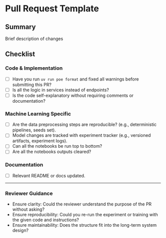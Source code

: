 # Pull Request Template

## Summary

Brief description of changes

## Checklist

### Code & Implementation
- [ ] Have you run `uv run poe format` and fixed all warnings before submitting 
this PR?
- [ ] Is all the logic in services instead of endpoints?
- [ ] Is the code self-explanatory without requiring comments or documentation?

### Machine Learning Specific
- [ ] Are the data preprocessing steps are reproducible? (e.g., deterministic pipelines, seeds set).
- [ ] Model changes are tracked with experiment tracker (e.g., versioned 
artifacts, experiment logs).
- [ ] Can all the notebooks be run top to bottom?
- [ ] Are all the notebooks outputs cleared?

### Documentation
- [ ] Relevant README or docs updated.

---

### Reviewer Guidance
- Ensure clarity: Could the reviewer understand the purpose of the PR without
asking?  
- Ensure reproducibility: Could you re-run the experiment or training with the 
given code and instructions?  
- Ensure maintainability: Does the structure fit into the long-term system
design?  
